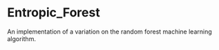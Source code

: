 # Entropic_Forest

An implementation of a variation on the random forest machine learning algorithm.
